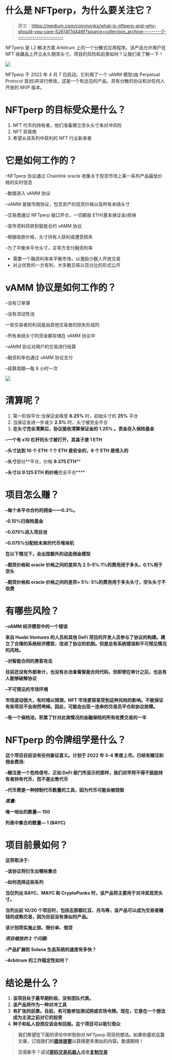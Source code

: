 # 什么是 NFTperp，为什么要关注它？

> 原文：<https://medium.com/coinmonks/what-is-nftperp-and-why-should-you-care-52614f7d446f?source=collection_archive---------7----------------------->

NFTperp 是 L2 解决方案 Arbitrum 上的一个分散式应用程序。该产品允许用户在 NFT 收藏品上开立永久期货头寸。项目的风险和前景如何？让我们来了解一下！

![](img/b8076245a2db6bed54c2e760a9a5237a.png)

NFTperp 于 2022 年 4 月 7 日启动。它利用了一个 vAMM 模型(由 Perpetual Protocol 首创)并进行修改。这是一个有远见的产品，具有分散的协议和对任何人开放的 MVP 版本。

# **NFTperp 的目标受众是什么？**

1.  NFT 代币的持有者，他们准备建立空头头寸来对冲风险
2.  NFT 贸易商
3.  希望从该系列中获利的 NFT 行业新来者

# **它是如何工作的？**

–NFTperp 协议通过 Chainlink oracle 收集关于现货市场上某一系列产品最低价格的实时信息

–数据进入 vAMM 协议

–vAMM 是做市商协议，包含资产的现货价格以及所有未结头寸

–交易商通过 NFTperp 接口开仓，一切都由 ETH(基本保证金)担保

–宣传资料将转到智能合约 vAMM 协议

–根据收款价格，头寸持有人获利或遭受损失

–为了平衡未平仓头寸，主导方支付融资利率

*   需要一个融资利率来平衡市场，以激励少数人开放交易
*   对占优势的一方有利，大多数交易以百分比的形式公开

# **vAMM 协议是如何工作的？**

–没有订单簿

–没有流动性池

一些交易者的利润是由其他交易者的损失形成的

–所有未结头寸的资金都存储在 vAMM 协议中

–vAMM 协议对用户的交易进行结算

–融资利率也通过 vAMM 协议支付

–结算周期—每 8 小时一次

![](img/5d4d0ed49461b46ebe743d99415210da.png)

# **清算呢？**

1.  第一阶段平仓:当保证金降至 **6.25%** 时，初始头寸的 **25%** 平仓
2.  当保证金进一步减少 **2.5%** 时，头寸被完全平仓
3.  **在头寸完全清算后，协议接收清算保证金的 **1.25%** 。资金存入保险基金**

**–一个有 x10 杠杆的头寸被打开，其盖子是 1 ETH**

**–头寸达到 10 个 ETH: 1 个 ETH 是安全的，9 个 ETH 是借入的**

**–头寸**部分**平仓，价格 **9.375 ETH****

**–头寸以 **9.125 ETH** 的价格**完全平仓****

# ****项目怎么赚？****

**–每个未平仓合约的佣金——0.3%。**

**-0.15%归保险基金**

**–0.075%进入项目池**

**–0.075%分配给未来的代币堆垛机**

**在以下情况下，会出现额外的动态佣金模型**

**–期货价格和 oracle 价格之间的差异为 2.5–5%:1%的费用用于多头，0.1%用于空头**

**–期货价格和 oracle 价格之间的差异> 5%: 5%的费用用于多头头寸，空头头寸不收费**

# **有哪些风险？**

**–vAMM 经济模型中的一个错误**

**来自 Huobi Ventures 的人员和其他 DeFi 项目的开发人员参与了协议的构建。建立了合理的系统经济模型，改进了协议的机制。但是总有系统错误和不可预见情况的风险。**

**–对智能合同的黑客攻击**

**目前还没有外部审计，也没有办法查看智能合同代码，但即使在审计之后，也总有人能够破解协议**

**–不可预见的市场环境**

**市场波动很大，有时难以预测，NFT 市场更容易受到这种风险的影响。不能保证有些项目不会突然垮掉。因此，可能会出现一连串的交易员平仓和协议故障。**

**–有一个保险池，积累了针对此类情况的金融保险的所有收费交易的一半**

# ****NFTperp 的令牌组学是什么？****

**这个项目目前没有任何象征意义。计划于 2022 年 3-4 季度上市。已经有赌注和佣金费用:**

**–赌注是一个危险信号，正如 DeFi 部门所显示的那样，我们迟早将不得不鼓励持有者持有代币，而不是出售代币**

**–代币费是一种控制代币数量的工具，因为代币可能会被烧毁**

*****度量:*****

**唯一地址的数量— 150**

**列表中集合的数量— 1 (BAYC)**

# ****项目前景如何？****

**这将取决于:**

**–该协议将衍生出哪些集合**

**–如何选择这些系列**

**当仅列出 BAYC、MAYC 和 CryptoPunks 时，该产品将主要用于对冲其现货头寸。**

**当列出前 10/20 个项目时，包括志那都红豆、月鸟等，该产品可以成为交易者赚钱的成熟交易，因为目前没有类似的产品。**

**该计划将实施止损、限价单、借贷**

*****项目缩放的 2 个问题:*****

**–产品扩展到 Solana 生态系统的速度有多快？**

**–Arbitrum 的工作稳定性如何？**

# ****结论是什么？****

1.  **该项目处于最早期阶段，没有团队代表。**
2.  **该产品将作为一种对冲工具**
3.  **有扩张的前景。目前，有可能参加测试网或农场令牌。现在，它是在一个想法成为主流之前对它的投资**
4.  **种子和私人投资应该会有回报。这个项目可以吸引观众**

> **我们希望在下面的评论中听到你对 NFTperp 项目的想法。如果你喜欢这篇文章，订阅我们的[媒体提要](https://medium.com/sunflowercorporation)以获得更多类似的内容。敬请期待！**

> **交易新手？试试[密码交易机器人](/coinmonks/crypto-trading-bot-c2ffce8acb2a)或者[复制交易](/coinmonks/top-10-crypto-copy-trading-platforms-for-beginners-d0c37c7d698c)**